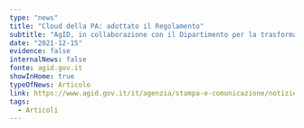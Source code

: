 ```yaml
---
type: "news"
title: "Cloud della PA: adottato il Regolamento"
subtitle: "AgID, in collaborazione con il Dipartimento per la trasformazione digitale e l’Agenzia per la cybersicurezza nazionale, ha emanato il regolamento su infrastrutture digitali e servizi cloud per la PA"
date: "2021-12-15"
evidence: false
internalNews: false
fonte: agid.gov.it
showInHome: true
typeOfNews: Articolo
link: https://www.agid.gov.it/it/agenzia/stampa-e-comunicazione/notizie/2021/12/15/cloud-pa-adottato-il-regolamento/
tags:
  - Articoli
---
```

